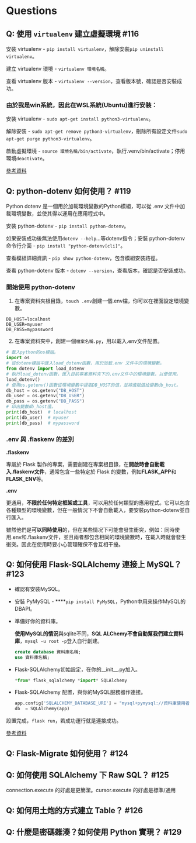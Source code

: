 # Questions

## Q: 使用 `virtualenv` 建立虛擬環境 #116

安裝 virtualenv - `pip install virtualenv`，解除安裝`pip uninstall virtualenv`。

建立 virtualenv 環境 - `virtualenv 環境名稱`。

查看 virtualenv 版本 - `virtualenv --version`，查看版本號，確認是否安裝成功。
### 由於我是win系統，因此在WSL系統(Ubuntu)進行安裝：

安裝 virtualenv - `sudo apt-get install python3-virtualenv`。

解除安裝 - `sudo apt-get remove python3-virtualenv`，刪除所有設定文件`sudo apt-get purge python3-virtualenv`。

啟動虛擬環境 - `source 環境名稱/bin/activate`，執行.venv/bin/activate；停用環境`deactivate`。

[參考資料](https://learn.microsoft.com/zh-tw/windows/python/web-frameworks)

## Q: python-dotenv 如何使用？ #119

Python dotenv 是一個用於加載環境變數的Python模組，可以從 .env 文件中加載環境變數，並使其得以運用在應用程式中。

安裝 python-dotenv - `pip install python-dotenv`。

如果安裝成功後無法使用`dotenv --help`…等dotenv指令；安裝 python-dotenv 命令行介面 - `pip install "python-dotenv[cli]"`。

查看模組詳細資訊 - `pip show python-dotenv`，包含模組安裝路徑。

查看 python-dotenv 版本 - `dotenv --version`，查看版本，確認是否安裝成功。

### 開始使用 python-dotenv

1. 在專案資料夾根目錄，`touch .env`創建一個.env檔，你可以在裡面設定環境變數。

```
DB_HOST=localhost
DB_USER=myuser
DB_PASS=mypassword
```

2. 在專案資料夾中，創建一個`檔案名稱.py`，用以載入.env文件配置。

```python
# 載入python的os模組。
import os
# 從dotenv模組中匯入load_dotenv函數，用於加載.env 文件中的環境變數。
from dotenv import load_dotenv
# 執行load_dotenv函數，匯入目前專案資料夾下的.env文件中的環境變數，以便使用。
load_dotenv()
# 使用os.getenv()函數從環境變數中提取DB_HOST的值，並將值赋值给變數db_host。
db_host = os.getenv("DB_HOST")
db_user = os.getenv("DB_USER")
db_pass = os.getenv("DB_PASS")
# 印出變數db_host值。
print(db_host)  # localhost
print(db_user)  # myuser
print(db_pass)  # mypassword
```

### .env 與 .flaskenv 的差別

**.flaskenv**

專屬於 Flask 製作的專案，需要創建在專案根目錄，在**開啟時會自動載入.flaskenv文件**，通常包含一些特定於 Flask 的變數，例如**FLASK_APP**和**FLASK_ENV**等。

**.env**

更通用，**不限於任何特定框架或工具**，可以用於任何類型的應用程式。它可以包含各種類型的環境變數，但在一般情況下不會自動載入，要安裝python-dotenv並自行匯入。

雖然他們是**可以同時使用**的，但在某些情况下可能會發生衝突，例如：同時使用.env和.flaskenv文件，並且兩者都包含相同的環境變數時，在載入時就會發生衝突。因此在使用時要小心管理確保不會互相干擾。

## Q: 如何使用 Flask-SQLAlchemy 連接上 MySQL？ #123

- 確認有安裝MySQL。
- 安裝 PyMySQL - ****`pip install PyMySQL`，Python中用來操作MySQL的 DBAPI。
- 準備好你的資料庫。
    
    **使用MySQL的情況**與sqlite不同，**SQL ALChemy不會自動幫我們建立資料庫**，`mysql -u root -p`登入自行創建。
    
    ```sql
    create database 資料庫名稱;
    use 資料庫名稱;
    ```
    
- Flask-SQLAlchemy初始設定，在你的__init__.py加入。
    
    ```python
    *from* flask_sqlalchemy *import* SQLAlchemy
    ```
    
- Flask-SQLAlchemy 配置，與你的MySQL服務器作連接。
    
    ```python
    app.config['SQLALCHEMY_DATABASE_URI'] = "mysql+pymysql://資料庫使用者名稱:資料庫密碼@ip位置/資料庫名稱"
    db  = SQLAlchemy(app) 
    ```
    

設置完成，`flask run`，若成功運行就是連接成功。

[參考資料](https://medium.com/seaniap/python-web-flask-flask-sqlalchemy%E6%93%8D%E4%BD%9Cmysql%E8%B3%87%E6%96%99%E5%BA%AB-2a799acdec4c)

## Q: Flask-Migrate 如何使用？ #124

## Q: 如何使用 SQLAlchemy 下 Raw SQL？ #125

connection.execute 的好處是更簡潔。cursor.execute 的好處是標準/通用

## Q: 如何用土炮的方式建立 Table？ #126

## Q: 什麼是密碼雜湊？如何使用 Python 實現？ #129
